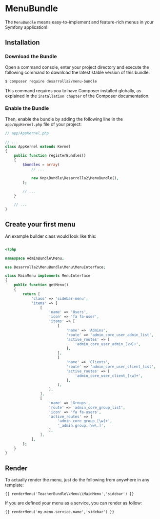 MenuBundle
=============

The `MenuBundle` means easy-to-implement and feature-rich menus in your Symfony application!

## Installation

### Download the Bundle

Open a command console, enter your project directory and execute the
following command to download the latest stable version of this bundle:

```bash
$ composer require desarrolla2/menu-bundle
```
This command requires you to have Composer installed globally, as explained
in the `installation chapter` of the Composer documentation.

### Enable the Bundle


Then, enable the bundle by adding the following line in the ``app/AppKernel.php``
file of your project:

```php
// app/AppKernel.php

// ...
class AppKernel extends Kernel
{
    public function registerBundles()
    {
        $bundles = array(
            // ...

            new Knp\Bundle\Desarrolla2\MenuBundle(),
        );

        // ...
    }

    // ...
}
```
    
## Create your first menu    

An example builder class would look like this:

```php

<?php

namespace AdminBundle\Menu;

use Desarrolla2\MenuBundle\Menu\MenuInterface;

class MainMenu implements MenuInterface
{
    public function getMenu()
    {
        return [
            'class' => 'sidebar-menu',
            'items' => [
                [
                    'name' => 'Users',
                    'icon' => 'fa fa-user',
                    'items' => [
                        [
                            'name' => 'Admins',
                            'route' => 'admin_core_user_admin_list',
                            'active_routes' => [
                                'admin_core_user_admin_[\w]+',
                            ],
                        ],
                        [
                            'name' => 'Clients',
                            'route' => 'admin_core_user_client_list',
                            'active_routes' => [
                                'admin_core_user_client_[\w]+',
                            ],
                        ],
                    ],
                ],                
                [
                    'name' => 'Groups',
                    'route' => 'admin_core_group_list',
                    'icon' => 'fa fa-users',
                    'active_routes' => [
                        'admin_core_group_[\w]+',
                        '_admin.group.[\w\.]',
                    ],
                ],
            ],
        ];
    }
}
```


## Render

To actually render the menu, just do the following from anywhere in any template:

```html+jinja
{{ renderMenu('TeacherBundle\\Menu\\MainMenu','sidebar') }}
```

If you are defined your menu as a service, you can render as follow:

```html+jinja
{{ renderMenu('my.menu.service.name','sidebar') }}
```
